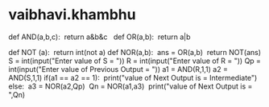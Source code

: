 # vaibhavi.khambhu

def AND(a,b,c): 
 return a&b&c
 
def OR(a,b): 
 return a|b

def NOT (a):
 return int(not a)
def NOR(a,b): 
 ans = OR(a,b)
 return NOT(ans)
S = int(input("Enter value of S = "))
R = int(input("Enter value of R = "))
Qp = int(input("Enter value of Previous Output = "))
a1 = AND(R,1,1)
a2 = AND(S,1,1)
if(a1 == a2 == 1):
 print("value of Next Output is = Intermediate")
else:
 a3 = NOR(a2,Qp)
 Qn = NOR(a1,a3)
 print("value of Next Output is = ",Qn)
